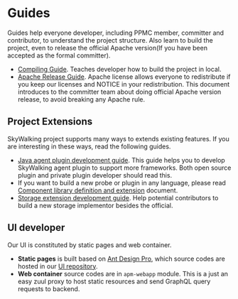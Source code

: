 # Guides
Guides help everyone developer, including PPMC member, committer and contributor, to understand the project structure. 
Also learn to build the project, even to release the official Apache version(If you have been accepted as the formal committer).

- [Compiling Guide](How-to-build.md). Teaches developer how to build the project in local.
- [Apache Release Guide](How-to-release.md). Apache license allows everyone to redistribute if you keep our licenses and NOTICE
in your redistribution. This document introduces to the committer team about doing official Apache version release, to avoid 
breaking any Apache rule.

## Project Extensions
SkyWalking project supports many ways to extends existing features. If you are interesting in these ways,
read the following guides.

- [Java agent plugin development guide](Java-Plugin-Development-Guide.md).
This guide helps you to develop SkyWalking agent plugin to support more frameworks. Both open source plugin
and private plugin developer should read this. 
- If you want to build a new probe or plugin in any language, please read [Component library definition and extension](Component-library-settings.md) document.
- [Storage extension development guide](storage-extention.md). Help potential contributors to build a new 
storage implementor besides the official.


## UI developer
Our UI is constituted by static pages and web container.

- **Static pages** is built based on [Ant Design Pro](https://pro.ant.design/), which source codes are 
hosted in our [UI repository](https://github.com/apache/incubator-skywalking-ui).
- **Web container** source codes are in `apm-webapp` module. This is a just an easy zuul proxy to host
static resources and send GraphQL query requests to backend.
